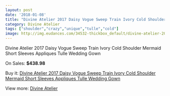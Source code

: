 ```yaml
---
layout: post
date: '2018-01-08'
title: "Divine Atelier 2017 Daisy Vogue Sweep Train Ivory Cold Shoulder Mermaid Short Sleeves Appliques Tulle Wedding Gown"
category: Divine Atelier
tags: ["shoulder","crazy","unique","tulle","cold"]
image: http://img.eudances.com/34532-thickbox_default/divine-atelier-2017-daisy-vogue-sweep-train-ivory-cold-shoulder-mermaid-short-sleeves-appliques-tulle-wedding-gown.jpg
---
```

Divine Atelier 2017 Daisy Vogue Sweep Train Ivory Cold Shoulder Mermaid Short Sleeves Appliques Tulle Wedding Gown

On Sales: **$438.98**
<a href="https://www.eudances.com/en/divine-atelier/10457-divine-atelier-2017-daisy-vogue-sweep-train-ivory-cold-shoulder-mermaid-short-sleeves-appliques-tulle-wedding-gown.html"><amp-img layout="responsive" width="600" height="600" src="//img.eudances.com/34532-thickbox_default/divine-atelier-2017-daisy-vogue-sweep-train-ivory-cold-shoulder-mermaid-short-sleeves-appliques-tulle-wedding-gown.jpg" alt="Divine Atelier 2017 Daisy Vogue Sweep Train Ivory Cold Shoulder Mermaid Short Sleeves Appliques Tulle Wedding Gown 0" /></a>
<a href="https://www.eudances.com/en/divine-atelier/10457-divine-atelier-2017-daisy-vogue-sweep-train-ivory-cold-shoulder-mermaid-short-sleeves-appliques-tulle-wedding-gown.html"><amp-img layout="responsive" width="600" height="600" src="//img.eudances.com/34535-thickbox_default/divine-atelier-2017-daisy-vogue-sweep-train-ivory-cold-shoulder-mermaid-short-sleeves-appliques-tulle-wedding-gown.jpg" alt="Divine Atelier 2017 Daisy Vogue Sweep Train Ivory Cold Shoulder Mermaid Short Sleeves Appliques Tulle Wedding Gown 1" /></a>
<a href="https://www.eudances.com/en/divine-atelier/10457-divine-atelier-2017-daisy-vogue-sweep-train-ivory-cold-shoulder-mermaid-short-sleeves-appliques-tulle-wedding-gown.html"><amp-img layout="responsive" width="600" height="600" src="//img.eudances.com/34534-thickbox_default/divine-atelier-2017-daisy-vogue-sweep-train-ivory-cold-shoulder-mermaid-short-sleeves-appliques-tulle-wedding-gown.jpg" alt="Divine Atelier 2017 Daisy Vogue Sweep Train Ivory Cold Shoulder Mermaid Short Sleeves Appliques Tulle Wedding Gown 2" /></a>
<a href="https://www.eudances.com/en/divine-atelier/10457-divine-atelier-2017-daisy-vogue-sweep-train-ivory-cold-shoulder-mermaid-short-sleeves-appliques-tulle-wedding-gown.html"><amp-img layout="responsive" width="600" height="600" src="//img.eudances.com/34533-thickbox_default/divine-atelier-2017-daisy-vogue-sweep-train-ivory-cold-shoulder-mermaid-short-sleeves-appliques-tulle-wedding-gown.jpg" alt="Divine Atelier 2017 Daisy Vogue Sweep Train Ivory Cold Shoulder Mermaid Short Sleeves Appliques Tulle Wedding Gown 3" /></a>

Buy it: [Divine Atelier 2017 Daisy Vogue Sweep Train Ivory Cold Shoulder Mermaid Short Sleeves Appliques Tulle Wedding Gown](https://www.eudances.com/en/divine-atelier/10457-divine-atelier-2017-daisy-vogue-sweep-train-ivory-cold-shoulder-mermaid-short-sleeves-appliques-tulle-wedding-gown.html "Divine Atelier 2017 Daisy Vogue Sweep Train Ivory Cold Shoulder Mermaid Short Sleeves Appliques Tulle Wedding Gown")

View more: [Divine Atelier](https://www.eudances.com/en/115-divine-atelier "Divine Atelier")